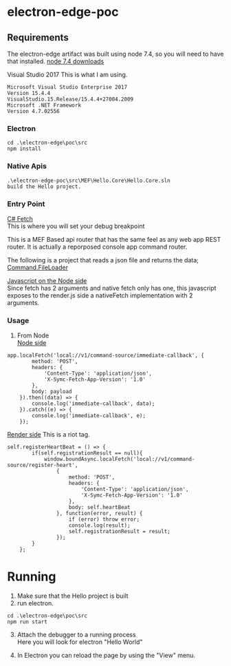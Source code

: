# electron-edge-poc

## Requirements 
The electron-edge artifact was built using node 7.4, so you will need to have that installed.
[node 7.4 downloads](https://nodejs.org/download/release/v7.4.0/)

Visual Studio 2017
This is what I am using.
```
Microsoft Visual Studio Enterprise 2017 
Version 15.4.4
VisualStudio.15.Release/15.4.4+27004.2009
Microsoft .NET Framework
Version 4.7.02556
```

### Electron
```
cd .\electron-edge\poc\src  
npm install
```
### Native Apis


```
.\electron-edge-poc\src\MEF\Hello.Core\Hello.Core.sln
build the Hello project.

```

### Entry Point
[C# Fetch](./src/MEF/Hello.Core/Hello/Fetch.cs)  
This is where you will set your debug breakpoint  

This is a MEF Based api router that has the same feel as any web app REST router.  It is actually a reporposed console app command router.  

The following is a project that reads a json file and returns the data;  
[Command.FileLoader](./src/MEF/Hello.Core/Command.FileLoader)  


[Javascript on the Node side](./src/native-fetch.js)  
Since fetch has 2 arguments and native fetch only has one, this javascript exposes to the render.js side a nativeFetch implementation with 2 arguments.  

### Usage
1. From Node  
[Node side](./src/main.js)  
```
app.localFetch('local://v1/command-source/immediate-callback', {
        method: 'POST',
        headers: {
            'Content-Type': 'application/json',
            'X-Symc-Fetch-App-Version': '1.0'
        },
        body: payload
    }).then((data) => {
        console.log('immediate-callback', data);
    }).catch((e) => {
        console.log('immediate-callback', e);
    });
```

[Render side](./src/home.tag)  This is a riot tag.  

```
self.registerHeartBeat = () => {
        if(self.registrationResult == null){
            window.boundAsync.localFetch('local://v1/command-source/register-heart',
                {
                    method: 'POST',
                    headers: {
                        'Content-Type': 'application/json',
                        'X-Symc-Fetch-App-Version': '1.0'
                    },
                    body: self.heartBeat
                }, function(error, result) {
                    if (error) throw error;
                    console.log(result);
                    self.registrationResult = result;
                });
        }
  	};
```
# Running
1. Make sure that the Hello project is built
2. run electron.
```
cd .\electron-edge\poc\src  
npm run start
```
3. Attach the debugger to a running process  
Here you will look for electron "Hello World"  

4. In Electron you can reload the page by using the "View" menu.  
